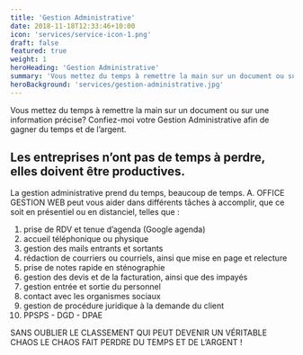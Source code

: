 ```yaml
---
title: 'Gestion Administrative'
date: 2018-11-18T12:33:46+10:00
icon: 'services/service-icon-1.png'
draft: false
featured: true
weight: 1
heroHeading: 'Gestion Administrative'
summary: 'Vous mettez du temps à remettre la main sur un document ou sur une information précise? Confiez-moi votre Gestion Administrative afin de gagner du temps et de l’argent.'
heroBackground: 'services/gestion-administrative.jpg'
---
```


Vous mettez du temps à remettre la main sur un document ou sur une information précise? Confiez-moi votre Gestion Administrative afin de gagner du temps et de l’argent.


## Les entreprises n’ont pas de temps à perdre, elles doivent être productives.

La gestion administrative prend du temps, beaucoup de temps. A. OFFICE GESTION WEB peut vous aider dans différents tâches à accomplir, que ce soit en présentiel ou en distanciel, telles que :

1. prise de RDV et tenue d’agenda (Google agenda)
2. accueil téléphonique ou physique
3. gestion des mails entrants et sortants
4. rédaction de courriers ou courriels, ainsi que mise en page et relecture
5. prise de notes rapide en sténographie
6. gestion des devis et de la facturation, ainsi que des impayés
7. gestion entrée et sortie du personnel
8. contact avec les organismes sociaux
9. gestion de procédure juridique à la demande du client
10. PPSPS - DGD - DPAE



SANS OUBLIER LE CLASSEMENT QUI PEUT DEVENIR UN VÉRITABLE CHAOS
LE CHAOS FAIT PERDRE DU TEMPS ET DE L’ARGENT !

